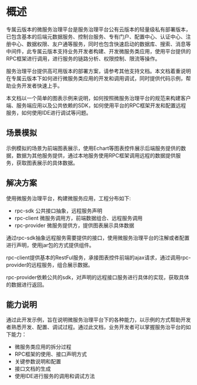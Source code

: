 # 概述

专属云版本的微服务治理平台是服务治理平台公有云版本的轻量级私有部署版本，已包含基本的后端元数据服务、控制台服务、专有门户、配置中心、认证中心、注册中心、数据权限、友户通等服务，同时也包含快速启动的数据库、搜索、消息等中间件，此专属云版本支持业务开发者构建、开发微服务类应用，使用平台提供的RPC框架进行调用，进行服务的链路分析、权限控制、限流等操作。

服务治理平台提供高可用版本的部署方案，请参考其他支持文档。本文档着重说明在专属云版本下如何进行微服务类应用的开发和调用调试，同时提供代码示例，帮助业务开发者快速上手。

本文档以一个简单的图表示例来说明，如何按照微服务治理平台的规范来构建客户端、服务端应用以及公共依赖的SDK，如何使用平台的RPC框架开发和配置远程服务，如何使用IDE进行调试等问题。

## 场景模拟

示例模拟的场景为前端图表展示，使用Echart等图表控件展示后端服务提供的数据，数据为其他服务提供，通过本地服务使用RPC框架调用远程的数据提供服务，获取图表展示的具体数据。

## 解决方案

使用微服务治理平台，构建微服务应用，工程分布如下:

- rpc-sdk 公共接口抽象，远程服务声明
- rpc-client 微服务调用方，前端数据组合、远程服务调用
- rpc-provider 微服务提供方，提供图表展示具体数据

通过rpc-sdk抽象远程服务需要提供的接口，使用微服务治理平台的注解或者配置进行声明，使用jar包的方式提供组件。

rpc-client提供基本的RestFul服务，承接图表控件前端的ajax请求，通过调用rpc-provider的远程服务，组合展示数据。

rpc-provider依赖公共的sdk，对声明的远程接口服务进行具体的实现，获取具体的数据进行返回。

## 能力说明

通过此开发示例，旨在说明微服务治理平台下的各种能力，以示例的方式帮助开发者熟悉开发、配置、调试过程。通过此文档，业务开发者可以掌握服务治平台的如下能力：

- 微服务类应用的拆分过程
- RPC框架的使用、接口声明方式
- 关键参数说明和配置
- 接口文档的生成
- 使用IDE进行服务的调用和调试方法
